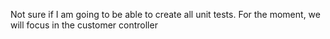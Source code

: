 Not sure if I am going to be able to create all unit tests. 
For the moment, we will focus in the customer controller